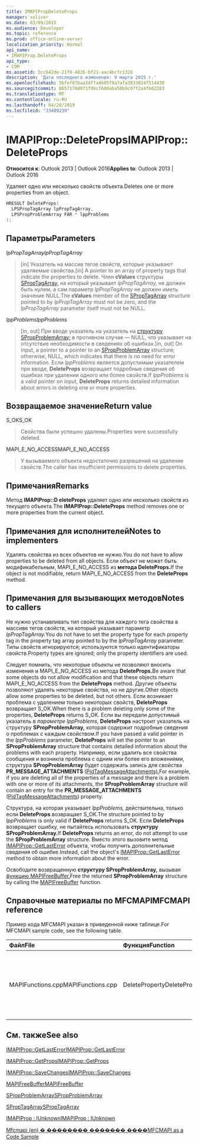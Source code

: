 ```yaml
---
title: IMAPIPropDeleteProps
manager: soliver
ms.date: 03/09/2015
ms.audience: Developer
ms.topic: reference
ms.prod: office-online-server
localization_priority: Normal
api_name:
- IMAPIProp.DeleteProps
api_type:
- COM
ms.assetid: 5cc642de-21f0-4826-bf21-aac4bcfc1328
description: 'Дата последнего изменения: 9 марта 2015 г.'
ms.openlocfilehash: 5bfef87baa2dffa4605f9a7afa3833024f514430
ms.sourcegitcommit: 8657170d071f9bcf680aba50b9c07f2a4fb82283
ms.translationtype: MT
ms.contentlocale: ru-RU
ms.lasthandoff: 04/28/2019
ms.locfileid: "33409239"
---
```

# <a name="imapipropdeleteprops"></a><span data-ttu-id="9ff78-103">IMAPIProp::DeleteProps</span><span class="sxs-lookup"><span data-stu-id="9ff78-103">IMAPIProp::DeleteProps</span></span>

  
  
<span data-ttu-id="9ff78-104">**Относится к**: Outlook 2013 | Outlook 2016</span><span class="sxs-lookup"><span data-stu-id="9ff78-104">**Applies to**: Outlook 2013 | Outlook 2016</span></span> 
  
<span data-ttu-id="9ff78-105">Удаляет одно или несколько свойств объекта.</span><span class="sxs-lookup"><span data-stu-id="9ff78-105">Deletes one or more properties from an object.</span></span> 
  
```cpp
HRESULT DeleteProps(
  LPSPropTagArray lpPropTagArray,
  LPSPropProblemArray FAR * lppProblems
);
```

## <a name="parameters"></a><span data-ttu-id="9ff78-106">Параметры</span><span class="sxs-lookup"><span data-stu-id="9ff78-106">Parameters</span></span>

 <span data-ttu-id="9ff78-107">_lpPropTagArray_</span><span class="sxs-lookup"><span data-stu-id="9ff78-107">_lpPropTagArray_</span></span>
  
> <span data-ttu-id="9ff78-108">[in] Указатель на массив тегов свойств, которые указывают удаляемые свойства.</span><span class="sxs-lookup"><span data-stu-id="9ff78-108">[in] A pointer to an array of property tags that indicate the properties to delete.</span></span> <span data-ttu-id="9ff78-109">Член **cValues** структуры [SPropTagArray,](sproptagarray.md) на который указывает  _lpPropTagArray,_ не должен быть нулем, а сам параметр  _lpPropTagArray_ не должен иметь значение NULL.</span><span class="sxs-lookup"><span data-stu-id="9ff78-109">The **cValues** member of the [SPropTagArray](sproptagarray.md) structure pointed to by  _lpPropTagArray_ must not be zero, and the  _lpPropTagArray_ parameter itself must not be NULL.</span></span> 
    
 <span data-ttu-id="9ff78-110">_lppProblems_</span><span class="sxs-lookup"><span data-stu-id="9ff78-110">_lppProblems_</span></span>
  
> <span data-ttu-id="9ff78-111">[in, out] При вводе указатель на указатель на [структуру SPropProblemArray;](spropproblemarray.md) в противном случае — NULL, что указывает на отсутствие необходимости в сведениях об ошибках.</span><span class="sxs-lookup"><span data-stu-id="9ff78-111">[in, out] On input, a pointer to a pointer to an [SPropProblemArray](spropproblemarray.md) structure; otherwise, NULL, which indicates that there is no need for error information.</span></span> <span data-ttu-id="9ff78-112">Если  _lppProblems_ является допустимым указателем при вводе, **DeleteProps** возвращает подробные сведения об ошибках при удалении одного или более свойств.</span><span class="sxs-lookup"><span data-stu-id="9ff78-112">If  _lppProblems_ is a valid pointer on input, **DeleteProps** returns detailed information about errors in deleting one or more properties.</span></span> 
    
## <a name="return-value"></a><span data-ttu-id="9ff78-113">Возвращаемое значение</span><span class="sxs-lookup"><span data-stu-id="9ff78-113">Return value</span></span>

<span data-ttu-id="9ff78-114">S_OK</span><span class="sxs-lookup"><span data-stu-id="9ff78-114">S_OK</span></span> 
  
> <span data-ttu-id="9ff78-115">Свойства были успешно удалены.</span><span class="sxs-lookup"><span data-stu-id="9ff78-115">Properties were successfully deleted.</span></span>
    
<span data-ttu-id="9ff78-116">MAPI_E_NO_ACCESS</span><span class="sxs-lookup"><span data-stu-id="9ff78-116">MAPI_E_NO_ACCESS</span></span> 
  
> <span data-ttu-id="9ff78-117">У вызываемого объекта недостаточно разрешений на удаление свойств.</span><span class="sxs-lookup"><span data-stu-id="9ff78-117">The caller has insufficient permissions to delete properties.</span></span>
    
## <a name="remarks"></a><span data-ttu-id="9ff78-118">Примечания</span><span class="sxs-lookup"><span data-stu-id="9ff78-118">Remarks</span></span>

<span data-ttu-id="9ff78-119">Метод **IMAPIProp::D eleteProps** удаляет одно или несколько свойств из текущего объекта.</span><span class="sxs-lookup"><span data-stu-id="9ff78-119">The **IMAPIProp::DeleteProps** method removes one or more properties from the current object.</span></span> 
  
## <a name="notes-to-implementers"></a><span data-ttu-id="9ff78-120">Примечания для исполнителей</span><span class="sxs-lookup"><span data-stu-id="9ff78-120">Notes to implementers</span></span>

<span data-ttu-id="9ff78-121">Удалять свойства из всех объектов не нужно.</span><span class="sxs-lookup"><span data-stu-id="9ff78-121">You do not have to allow properties to be deleted from all objects.</span></span> <span data-ttu-id="9ff78-122">Если объект не может быть модификабельным, MAPI_E_NO_ACCESS из **метода DeleteProps.**</span><span class="sxs-lookup"><span data-stu-id="9ff78-122">If the object is not modifiable, return MAPI_E_NO_ACCESS from the **DeleteProps** method.</span></span> 
  
## <a name="notes-to-callers"></a><span data-ttu-id="9ff78-123">Примечания для вызывающих методов</span><span class="sxs-lookup"><span data-stu-id="9ff78-123">Notes to callers</span></span>

<span data-ttu-id="9ff78-124">Не нужно устанавливать тип свойства для каждого тега свойства в массиве тегов свойств, на который указывает параметр _lpPropTagArray._</span><span class="sxs-lookup"><span data-stu-id="9ff78-124">You do not have to set the property type for each property tag in the property tag array pointed to by the  _lpPropTagArray_ parameter.</span></span> <span data-ttu-id="9ff78-125">Типы свойств игнорируются; используются только идентификаторы свойств.</span><span class="sxs-lookup"><span data-stu-id="9ff78-125">Property types are ignored; only the property identifiers are used.</span></span> 
  
<span data-ttu-id="9ff78-126">Следует помнить, что некоторые объекты не позволяют вносить изменения и MAPI_E_NO_ACCESS из метода **DeleteProps.**</span><span class="sxs-lookup"><span data-stu-id="9ff78-126">Be aware that some objects do not allow modification and that these objects return MAPI_E_NO_ACCESS from the **DeleteProps** method.</span></span> <span data-ttu-id="9ff78-127">Другие объекты позволяют удалять некоторые свойства, но не другие.</span><span class="sxs-lookup"><span data-stu-id="9ff78-127">Other objects allow some properties to be deleted, but not others.</span></span> <span data-ttu-id="9ff78-128">Если возникает проблема с удалением только некоторых свойств, **DeleteProps** возвращает S_OK.</span><span class="sxs-lookup"><span data-stu-id="9ff78-128">When there is a problem deleting only some of the properties, **DeleteProps** returns S_OK.</span></span> <span data-ttu-id="9ff78-129">Если вы передали допустимый указатель в  _параметре lppProblems,_ **DeleteProps** настроит указатель на структуру **SPropProblemArray,** которая содержит подробные сведения о проблемах с каждым свойством.</span><span class="sxs-lookup"><span data-stu-id="9ff78-129">If you have passed a valid pointer in the  _lppProblems_ parameter, **DeleteProps** will set the pointer to an **SPropProblemArray** structure that contains detailed information about the problems with each property.</span></span> <span data-ttu-id="9ff78-130">Например, если удалить все свойства сообщения и возникла проблема с одним или более его вложениями, структура **SPropProblemArray** будет содержать запись для свойства **PR_MESSAGE_ATTACHMENTS** ([PidTagMessageAttachments).](pidtagmessageattachments-canonical-property.md)</span><span class="sxs-lookup"><span data-stu-id="9ff78-130">For example, if you are deleting all of the properties of a message and there is a problem with one or more of its attachments, the **SPropProblemArray** structure will contain an entry for the **PR_MESSAGE_ATTACHMENTS** ([PidTagMessageAttachments](pidtagmessageattachments-canonical-property.md)) property.</span></span> 
  
<span data-ttu-id="9ff78-131">Структура, на которая указывает  _lppProblems,_ действительна, только если **DeleteProps** возвращает S_OK.</span><span class="sxs-lookup"><span data-stu-id="9ff78-131">The structure pointed to by  _lppProblems_ is only valid if **DeleteProps** returns S_OK.</span></span> <span data-ttu-id="9ff78-132">Если **DeleteProps** возвращает ошибку, не пытайтесь использовать **структуру SPropProblemArray.**</span><span class="sxs-lookup"><span data-stu-id="9ff78-132">If **DeleteProps** returns an error, do not attempt to use the **SPropProblemArray** structure.</span></span> <span data-ttu-id="9ff78-133">Вместо этого вызовите метод [IMAPIProp::GetLastError](imapiprop-getlasterror.md) объекта, чтобы получить дополнительные сведения об ошибке.</span><span class="sxs-lookup"><span data-stu-id="9ff78-133">Instead, call the object's [IMAPIProp::GetLastError](imapiprop-getlasterror.md) method to obtain more information about the error.</span></span> 
  
<span data-ttu-id="9ff78-134">Освободите возвращенную **структуру SPropProblemArray,** вызывая [функцию MAPIFreeBuffer.](mapifreebuffer.md)</span><span class="sxs-lookup"><span data-stu-id="9ff78-134">Free the returned **SPropProblemArray** structure by calling the [MAPIFreeBuffer](mapifreebuffer.md) function.</span></span> 
  
## <a name="mfcmapi-reference"></a><span data-ttu-id="9ff78-135">Справочные материалы по MFCMAPI</span><span class="sxs-lookup"><span data-stu-id="9ff78-135">MFCMAPI reference</span></span>

<span data-ttu-id="9ff78-136">Пример кода MFCMAPI указан в приведенной ниже таблице.</span><span class="sxs-lookup"><span data-stu-id="9ff78-136">For MFCMAPI sample code, see the following table.</span></span>
  
|<span data-ttu-id="9ff78-137">**Файл**</span><span class="sxs-lookup"><span data-stu-id="9ff78-137">**File**</span></span>|<span data-ttu-id="9ff78-138">**Функция**</span><span class="sxs-lookup"><span data-stu-id="9ff78-138">**Function**</span></span>|<span data-ttu-id="9ff78-139">**Примечание**</span><span class="sxs-lookup"><span data-stu-id="9ff78-139">**Comment**</span></span>|
|:-----|:-----|:-----|
|<span data-ttu-id="9ff78-140">MAPIFunctions.cpp</span><span class="sxs-lookup"><span data-stu-id="9ff78-140">MAPIFunctions.cpp</span></span>  <br/> |<span data-ttu-id="9ff78-141">DeleteProperty</span><span class="sxs-lookup"><span data-stu-id="9ff78-141">DeleteProperty</span></span>  <br/> |<span data-ttu-id="9ff78-142">MFCMAPI использует метод **IMAPIProp::D eleteProps** для удаления свойства из объекта.</span><span class="sxs-lookup"><span data-stu-id="9ff78-142">MFCMAPI uses the **IMAPIProp::DeleteProps** method to delete a property from an object.</span></span>  <br/> |
   
## <a name="see-also"></a><span data-ttu-id="9ff78-143">См. также</span><span class="sxs-lookup"><span data-stu-id="9ff78-143">See also</span></span>



[<span data-ttu-id="9ff78-144">IMAPIProp::GetLastError</span><span class="sxs-lookup"><span data-stu-id="9ff78-144">IMAPIProp::GetLastError</span></span>](imapiprop-getlasterror.md)
  
[<span data-ttu-id="9ff78-145">IMAPIProp::GetProps</span><span class="sxs-lookup"><span data-stu-id="9ff78-145">IMAPIProp::GetProps</span></span>](imapiprop-getprops.md)
  
[<span data-ttu-id="9ff78-146">IMAPIProp::SaveChanges</span><span class="sxs-lookup"><span data-stu-id="9ff78-146">IMAPIProp::SaveChanges</span></span>](imapiprop-savechanges.md)
  
[<span data-ttu-id="9ff78-147">MAPIFreeBuffer</span><span class="sxs-lookup"><span data-stu-id="9ff78-147">MAPIFreeBuffer</span></span>](mapifreebuffer.md)
  
[<span data-ttu-id="9ff78-148">SPropProblemArray</span><span class="sxs-lookup"><span data-stu-id="9ff78-148">SPropProblemArray</span></span>](spropproblemarray.md)
  
[<span data-ttu-id="9ff78-149">SPropTagArray</span><span class="sxs-lookup"><span data-stu-id="9ff78-149">SPropTagArray</span></span>](sproptagarray.md)
  
[<span data-ttu-id="9ff78-150">IMAPIProp : IUnknown</span><span class="sxs-lookup"><span data-stu-id="9ff78-150">IMAPIProp : IUnknown</span></span>](imapipropiunknown.md)


[<span data-ttu-id="9ff78-151">Mfcmapi (en) � �������� ������� ����</span><span class="sxs-lookup"><span data-stu-id="9ff78-151">MFCMAPI as a Code Sample</span></span>](mfcmapi-as-a-code-sample.md)

